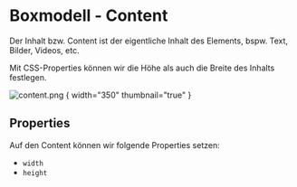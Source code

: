 # Boxmodell - Content

<show-structure depth="2" />

Der Inhalt bzw. Content ist der eigentliche Inhalt des Elements, bspw. Text, Bilder, Videos, etc.

Mit CSS-Properties können wir die Höhe als auch die Breite des Inhalts festlegen.

![content.png](content.png) { width="350" thumbnail="true" }

## Properties

Auf den Content können wir folgende Properties setzen:

- `width`
- `height`